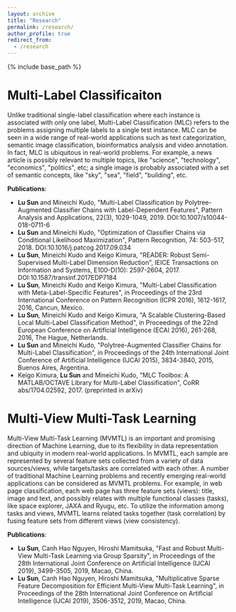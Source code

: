 ```yaml
---
layout: archive
title: "Research"
permalink: /research/
author_profile: true
redirect_from:
  - /research
---
```


{% include base_path %}

**Multi-Label Classificaiton** 
======
Unlike traditional single-label classification where each instance is associated with only one label,
Multi-Label Classification (MLC) refers to the problems assigning multiple labels to a single test instance. 
MLC can be seen in a wide range of real-world applications
such as text categorization, semantic image classification, bioinformatics analysis and video annotation. 
In fact, MLC is ubiquitous in real-world problems. For example, a news article is possibly relevant to
multiple topics, like "science", "technology", "economics", "politics", etc;
a single image is probably associated with a set of semantic concepts, like "sky", "sea",
"field", "building", etc.  

**Publications**: <br />
* **Lu Sun** and Mineichi Kudo, "Multi-Label Classification by Polytree-Augmented Classifier Chains with Label-Dependent Features", Pattern Analysis and Applications, 22(3), 1029-1049, 2019. DOI:10.1007/s10044-018-0711-6 <br />
* **Lu Sun** and Mineichi Kudo, "Optimization of Classifier Chains via Conditional Likelihood Maximization", Pattern Recognition, 74: 503-517, 2018. DOI:10.1016/j.patcog.2017.09.034 <br />
* **Lu Sun**, Mineichi Kudo and Keigo Kimura, "READER: Robust Semi-Supervised Multi-Label Dimension Reduction", IEICE Transactions on Information and Systems, E100-D(10): 2597-2604, 2017. DOI:10.1587/transinf.2017EDP7184 <br />
* **Lu Sun**, Mineichi Kudo and Keigo Kimura, "Multi-Label Classification with Meta-Label-Specific Features", in Proceedings of the 23rd International Conference on Pattern Recognition (ICPR 2016), 1612-1617, 2016, Cancun, Mexico. <br />
* **Lu Sun**, Mineichi Kudo and Keigo Kimura, "A Scalable Clustering-Based Local Multi-Label Classification Method", in Proceedings of the 22nd European Conference on Artificial Intelligence (ECAI 2016), 261-268, 2016, The Hague, Netherlands. <br />
* **Lu Sun** and Mineichi Kudo, "Polytree-Augmented Classifier Chains for Multi-Label Classification", in Proceedings of the 24th International Joint Conference of Artificial Intelligence (IJCAI 2015), 3834-3840, 2015, Buenos Aires, Argentina. <br />
* Keigo Kimura, **Lu Sun** and Mineichi Kudo, "MLC Toolbox: A MATLAB/OCTAVE Library for Multi-Label Classification", CoRR abs/1704.02592, 2017. (preprinted in arXiv)  <br />


**Multi-View Multi-Task Learning**
======
Multi-View Multi-Task Learning (MVMTL) is an important and promising direction of Machine Learning, due to its flexibility in data representation and ubiquity in modern real-world applications. In MVMTL, each sample are represented by several feature sets collected from a variety of data sources/views, while targets/tasks are correlated with each other. A number of traditional Machine Learning problems and recently emerging real-world applications can be considered as MVMTL problems. For example, in web page classification, each web page has three feature sets (views): title, image and text, and possibly relates with multiple functional classes (tasks), like space explorer, JAXA and Ryugu, etc. To utilize the information among tasks and views, MVMTL learns related tasks together (task correlation) by fusing feature sets from different views (view consistency).

**Publications**: <br />
* **Lu Sun**, Canh Hao Nguyen, Hiroshi Mamitsuka, "Fast and Robust Multi-View Multi-Task Learning via Group Sparsity", in Proceedings of the 28th International Joint Conference on Artificial Intelligence (IJCAI 2019), 3499-3505, 2019, Macao, China. <br />
* **Lu Sun**, Canh Hao Nguyen, Hiroshi Mamitsuka, "Multiplicative Sparse Feature Decomposition for Efficient Multi-View Multi-Task Learning", in Proceedings of the 28th International Joint Conference on Artificial Intelligence (IJCAI 2019), 3506-3512, 2019, Macao, China.
